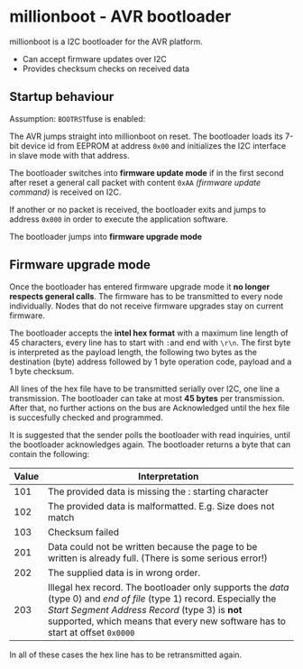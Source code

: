 # millionboot - AVR bootloader
millionboot is a I2C bootloader for the AVR platform.

* Can accept firmware updates over I2C
* Provides checksum checks on received data


## Startup behaviour
Assumption: `BOOTRST`fuse is enabled:

The AVR jumps straight into millionboot on reset. The bootloader loads its 7-bit device id from EEPROM at address `0x00` and initializes the I2C interface in slave mode with that address.

The bootloader switches into **firmware update mode** if in the first second after reset a general call packet with content `0xAA` *(firmware update command)* is received on I2C.

If another or no packet is received, the bootloader exits and jumps to address `0x000` in order to execute the application software.

The bootloader jumps into **firmware upgrade mode**

## Firmware upgrade mode
Once the bootloader has entered firmware upgrade mode it **no longer respects general calls**. The firmware has to be transmitted to every node individually. Nodes that do not receive firmware upgrades stay on current firmware. 

The bootloader accepts the **intel hex format** with a maximum line length of 45 characters, every line has to start with `:`and end with `\r\n`. The first byte is interpreted as the payload length, the following two bytes as the destination (byte) address followed by 1 byte operation code, payload and a 1 byte checksum.

All lines of the hex file have to be transmitted serially over I2C, one line a transmission. The bootloader can take at most **45 bytes** per transmission.
After that, no further actions on the bus are Acknowledged until the hex file is succesfully checked and programmed.

It is suggested that the sender polls the bootloader with read inquiries, until the bootloader acknowledges again. The bootloader returns a byte that can contain the following:

Value		|Interpretation
----------|-----------------------------------------------------
101			|The provided data is missing the : starting character
102			|The provided data is malformatted. E.g. Size does not match
103			|Checksum failed
201			|Data could not be written because the page to be written is already full. (There is some serious error!)
202			|The supplied data is in wrong order.
203			|Illegal hex record. The bootloader only supports the *data* (type 0) and *end of file* (type 1) record. Especially the *Start Segment Address Record* (type 3) is **not** supported, which means that every new software has to start at offset `0x0000`

In all of these cases the hex line has to be retransmitted again.




